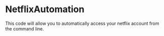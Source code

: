 # NetflixAutomation
This code will allow you to automatically access your netflix account from the command line. 
